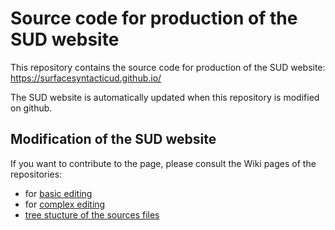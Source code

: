 # Source code for production of the SUD website

This repository contains the source code for production of the SUD website: https://surfacesyntacticud.github.io/

The SUD website is automatically updated when this repository is modified on github.

## Modification of the SUD website

If you want to contribute to the page, please consult the Wiki pages of the repositories:
 * for [basic editing](https://github.com/surfacesyntacticud/guidelines/wiki)
 * for [complex editing](https://github.com/surfacesyntacticud/guidelines/wiki/Hugo)
 * [tree stucture of the sources files](https://github.com/surfacesyntacticud/guidelines/wiki/Tree)
 

